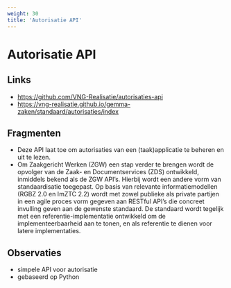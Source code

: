```yaml
---
weight: 30
title: 'Autorisatie API'
---
```


# Autorisatie API

## Links
- https://github.com/VNG-Realisatie/autorisaties-api
- https://vng-realisatie.github.io/gemma-zaken/standaard/autorisaties/index

## Fragmenten
- Deze API laat toe om autorisaties van een (taak)applicatie te beheren en uit te lezen.
- Om Zaakgericht Werken (ZGW) een stap verder te brengen wordt de opvolger van de Zaak- en Documentservices (ZDS) ontwikkeld, inmiddels bekend als de ZGW API’s. Hierbij wordt een andere vorm van standaardisatie toegepast. Op basis van relevante informatiemodellen (RGBZ 2.0 en ImZTC 2.2) wordt met zowel publieke als private partijen in een agile proces vorm gegeven aan RESTful API’s die concreet invulling geven aan de gewenste standaard. De standaard wordt tegelijk met een referentie-implementatie ontwikkeld om de implementeerbaarheid aan te tonen, en als referentie te dienen voor latere implementaties.

## Observaties
- simpele API voor autorisatie
- gebaseerd op Python
